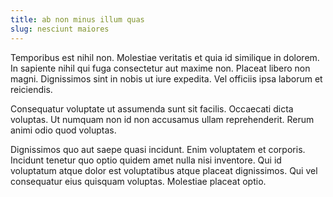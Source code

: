 ```yaml
---
title: ab non minus illum quas
slug: nesciunt maiores
---
```


Temporibus est nihil non. Molestiae veritatis et quia id similique in dolorem. In sapiente nihil qui fuga consectetur aut maxime non. Placeat libero non magni. Dignissimos sint in nobis ut iure expedita. Vel officiis ipsa laborum et reiciendis.

Consequatur voluptate ut assumenda sunt sit facilis. Occaecati dicta voluptas. Ut numquam non id non accusamus ullam reprehenderit. Rerum animi odio quod voluptas.

Dignissimos quo aut saepe quasi incidunt. Enim voluptatem et corporis. Incidunt tenetur quo optio quidem amet nulla nisi inventore. Qui id voluptatum atque dolor est voluptatibus atque placeat dignissimos. Qui vel consequatur eius quisquam voluptas. Molestiae placeat optio.
